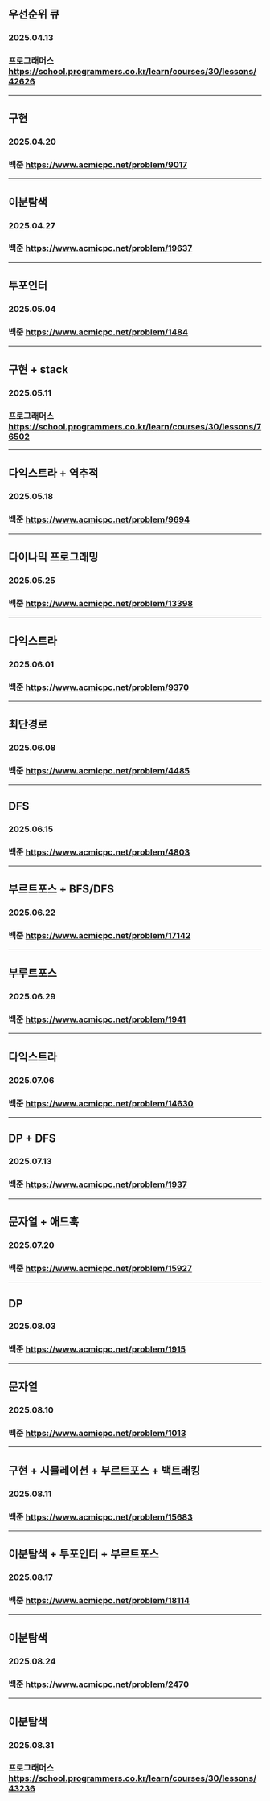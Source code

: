 ## 우선순위 큐
### 2025.04.13 
### 프로그래머스 https://school.programmers.co.kr/learn/courses/30/lessons/42626
---
## 구현
### 2025.04.20
### 백준 https://www.acmicpc.net/problem/9017
---
## 이분탐색
### 2025.04.27
### 백준 https://www.acmicpc.net/problem/19637
---
## 투포인터
### 2025.05.04
### 백준 https://www.acmicpc.net/problem/1484
---
## 구현 + stack
### 2025.05.11
### 프로그래머스 https://school.programmers.co.kr/learn/courses/30/lessons/76502
---
## 다익스트라 + 역추적
### 2025.05.18
### 백준 https://www.acmicpc.net/problem/9694
---
## 다이나믹 프로그래밍
### 2025.05.25
### 백준 https://www.acmicpc.net/problem/13398
---
## 다익스트라
### 2025.06.01
### 백준 https://www.acmicpc.net/problem/9370
---
## 최단경로
### 2025.06.08
### 백준 https://www.acmicpc.net/problem/4485
---
## DFS
### 2025.06.15
### 백준 https://www.acmicpc.net/problem/4803
---
## 부르트포스 + BFS/DFS
### 2025.06.22
### 백준 https://www.acmicpc.net/problem/17142
---
## 부루트포스
### 2025.06.29
### 백준 https://www.acmicpc.net/problem/1941
---
## 다익스트라
### 2025.07.06
### 백준 https://www.acmicpc.net/problem/14630
---
## DP + DFS
### 2025.07.13
### 백준 https://www.acmicpc.net/problem/1937
---
## 문자열 + 애드훅
### 2025.07.20
### 백준 https://www.acmicpc.net/problem/15927
---
## DP
### 2025.08.03
### 백준 https://www.acmicpc.net/problem/1915
---
## 문자열
### 2025.08.10
### 백준 https://www.acmicpc.net/problem/1013
---
## 구현 + 시뮬레이션 + 부르트포스 + 백트래킹
### 2025.08.11
### 백준 https://www.acmicpc.net/problem/15683
---
## 이분탐색 + 투포인터 + 부르트포스
### 2025.08.17
### 백준 https://www.acmicpc.net/problem/18114
---
## 이분탐색
### 2025.08.24
### 백준 https://www.acmicpc.net/problem/2470
---
## 이분탐색
### 2025.08.31
### 프로그래머스 https://school.programmers.co.kr/learn/courses/30/lessons/43236
